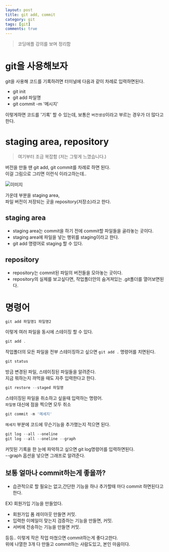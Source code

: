 ```yaml
---
layout: post
title: git add, commit
category: git
tags: [git]
comments: true
---
```


> 코딩애플 강의를 보며 정리함

# git을 사용해보자

git을 사용해 코드를 기록하려면 터미널에 다음과 같이 차례로 입력하면된다.

- git init
- git add 파일명
- git commit -m '메시지'<br/>

이렇게하면 코드를 '기록' 할 수 있는데, 보통은 `버전생성`이라고 부르는 경우가 더 많다고 한다.

# staging area, repository

> 여기부터 조금 복잡함 (저는 그렇게 느꼈습니다.)

버전을 만들 땐 git add, git commit를 차례로 하면 된다.<br/>
이걸 그림으로 그리면 이런식 이라고하는데.. <br/>

<img src='https://codingapple.com/wp-content/uploads/2022/06/%EA%B7%B8%EB%A6%BC1.png' alt='이미지' />

가운데 부분을 staging area, <br/>
파일 버전이 저장되는 곳을 repository(저장소)라고 한다.<br/>

## staging area

- staging area는 commit을 하기 전에 commit할 파일들을 골라놓는 곳이다.
- staging area에 파일을 넣는 행위를 staging이라고 한다.
- git add 명령어로 staging 할 수 있다.

## repository

- repository는 commit된 파일의 버전들을 모아놓는 곳이다.
- repository의 실체를 보고싶다면, 작업폴더안의 숨겨져있는 .git폴더를 열어보면된다.

# 명령어

```js
git add 파일명1 파일명2
```

이렇게 여러 파일을 동시에 스테이징 할 수 있다.

```js
git add .
```

작업폴더의 모든 파일을 전부 스테이징하고 싶으면 `git add .` 명령어를 치면된다.

```js
git status
```

방금 변경된 파일, 스테이징된 파일들을 알려준다.<br/>
지금 뭐하는지 까먹을 때도 자주 입력한다고 한다.

```js
git restore --staged 파일명
```

스테이징된 파일을 취소하고 싶을때 입력하는 명령어.<br/>
`파일명` 대신에 점을 찍으면 모두 취소

```js
git commit -m '메세지'
```

`메세지` 부분에 코드에 무슨기능을 추가했는지 적으면 된다.

```js
git log --all --oneline
git log --all --oneline --graph
```

커밋된 기록을 한 눈에 파악하고 싶으면 git log명령어를 입력하면된다.<br/>
--graph 옵션을 넣으면 그래프로 알려준다.

## 보통 얼마나 commit하는게 좋을까?

- 습관적으로 할 필요는 없고,간단한 기능을 하나 추가할때 마다 commit 하면된다고 한다.<br/>

EX) 회원가입 기능을 만들었다.<br/>

- 회원가입 폼 레이아웃 만들면 커밋.
- 입력한 이메일이 맞는지 검증하는 기능을 만들면, 커밋.
- 서버에 전송하는 기능을 만들면 커밋.<br/>

등등.. 이렇게 작은 작업 마쳤으면 commit하는게 좋다고한다.<br/>
위에 나열한 3개 다 만들고 commit하는 사람도있고, 본인 마음이다.
